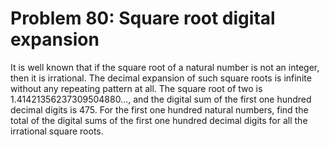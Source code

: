 # Problem 80: Square root digital expansion
It is well known that if the square root of a natural number is not an
integer, then it is irrational. The decimal expansion of such square
roots is infinite without any repeating pattern at all. The square root
of two is 1.41421356237309504880..., and the digital sum of the first
one hundred decimal digits is 475. For the first one hundred natural
numbers, find the total of the digital sums of the first one hundred
decimal digits for all the irrational square roots.
